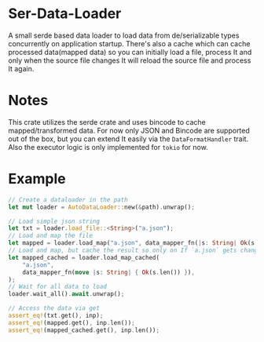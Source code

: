 # Ser-Data-Loader

A small serde based data loader to load data from de/serializable types concurrently on application startup. There's also a cache which can cache processed data(mapped data) so you can initially load a file, process It and only when the source file changes It will reload the source file and process It again.

# Notes

This crate utilizes the serde crate and uses bincode to cache mapped/transformed data. For now only JSON and Bincode are supported out of the box, but you can extend It easily via the `DataFormatHandler` trait. Also the executor logic is only implemented for `tokio` for now.


# Example

```rust
// Create a dataloader in the path
let mut loader = AutoDataLoader::new(&path).unwrap();

// Load simple json string
let txt = loader.load_file::<String>("a.json");
// Load and map the file
let mapped = loader.load_map("a.json", data_mapper_fn(|s: String| Ok(s.len())));
// Load and map, but cache the result so only on If `a.json` gets changed It maps It again
let mapped_cached = loader.load_map_cached(
    "a.json",
    data_mapper_fn(move |s: String| { Ok(s.len()) }),
);
// Wait for all data to load
loader.wait_all().await.unwrap();

// Access the data via get
assert_eq!(txt.get(), inp);
assert_eq!(mapped.get(), inp.len());
assert_eq!(mapped_cached.get(), inp.len());
```